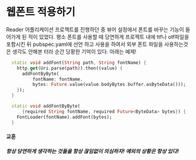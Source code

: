# 웹폰트 적용하기

Reader 어플리케이션 프로젝트를 진행하던 중 뷰어 설정에서 폰트를 바꾸는 기능이 들어가게 된 적이 있었다. 평소 폰트를 사용할 때 당연하게 프로젝트 내에 ttf나 otf파일을 포함시킨 뒤 pubspec.yaml에 선언 하고 사용을 하여서 외부 폰트 파일을 사용하는것은 생각도 안해본 터라 순간 당황한 기억이 있다. 아래는 예제!


```dart
  static void addFont(String path, String fontName) {
    http.get(Uri.parse(path)).then((value) {
      addFontByByte(
          fontName: fontName,
          bytes: Future.value(value.bodyBytes.buffer.asByteData()));
    });
  }

  static void addFontByByte(
      {required String fontName, required Future<ByteData> bytes}) {
    FontLoader(fontName).addFont(bytes);
  }
```

#### 교훈
##### 항상 당연하게 생각하는 것들을 항상 끊임없이 의심하자! 예외의 상황은 항상 있다!